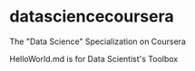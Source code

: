 datasciencecoursera
===================

The "Data Science" Specialization on Coursera

HelloWorld.md is for Data Scientist's Toolbox
